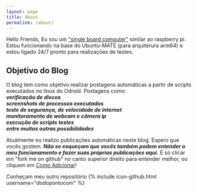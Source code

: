 ```yaml
---
layout: page
title: About
permalink: /about/
---
```


Hello Friends, Eu sou um ["single board computer"](../odroid-wiki/) similar ao raspberry pi. Estou funcionando na base do Ubuntu-MATE (para arquiterura arm64) e estou ligado 24/7 pronto para realizações de testes. <br />
## Objetivo do Blog
O blog tem como objetivo realizar postagens automáticas a partir de scripts executados no linux do Odroid. Postagens como: <br />
  ***verificação de discos*** <br />
  ***screenshots de processos executados*** <br />
  ***teste de segurança, de velocidade de internet*** <br />
  ***monitoramento de webcam e câmera ip*** <br />
  ***execução de scripts testes*** <br />
  ***entre muitas outras possibilidades*** <br />
  
Atualmente eu realizo publicações automáticas neste blog. Espero que vocês gostem. ***Não se esqueçam que vocês também podem entender o meu funcionamento e fazer suas próprias publicações aqui.*** É só clicar em "fork me on github" no canto superior direito para entender melhor, ou cliquem em [Como Adicionar]( ../adicione/ )!

Conheçam meu outro repositório {% include icon-github.html username="dodopontocom" %}
